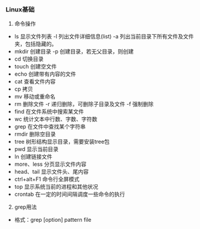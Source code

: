 ### Linux基础

1. 命令操作
- ls 显示文件列表 -l 列出文件详细信息(list) -a 列出当前目录下所有文件及文件夹，包括隐藏的。
- mkdir 创建目录 -p 创建目录，若无父目录，则创建
- cd 切换目录
- touch 创建空文件
- echo 创建带有内容的文件
- cat 查看文件内容
- cp 拷贝
- mv 移动或重命名
- rm 删除文件 -r 递归删除，可删除子目录及文件 -f 强制删除
- find 在文件系统中搜索某文件
- wc 统计文本中行数、字数、字符数
- grep 在文件中查找某个字符串
- rmdir 删除空目录
- tree 树形结构显示目录，需要安装tree包
- pwd 显示当前目录
- ln  创建链接文件
- more、less 分页显示文件内容
- head、tail 显示文件头、尾内容
- ctrl+alt+F1 命令行全屏模式
- top 显示系统当前的进程和其他状况
- crontab 在一定的时间间隔调度一些命令的执行  

2. grep用法
- 格式：grep [option] pattern file
